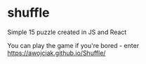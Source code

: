 # shuffle
Simple 15 puzzle created in JS and React

You can play the game if you're bored - enter https://awojciak.github.io/Shuffle/
